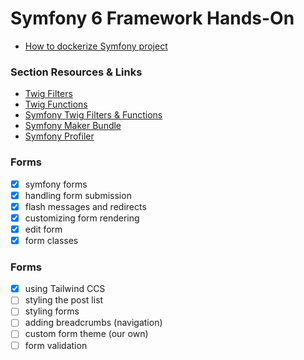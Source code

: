 
# Symfony 6 Framework Hands-On

- [How to dockerize Symfony project](https://medium.com/@meherbensalah4/how-to-dockerize-symfony-project-f06bcd735308)

### Section Resources & Links

- [Twig Filters](https://twig.symfony.com/doc/3.x/filters/index.html)
- [Twig Functions](https://twig.symfony.com/doc/3.x/functions/index.html)
- [Symfony Twig Filters & Functions](https://symfony.com/doc/current/reference/twig_reference.html)
- [Symfony Maker Bundle](https://symfony.com/bundles/SymfonyMakerBundle/current/index.html)
- [Symfony Profiler](https://symfony.com/doc/current/profiler.html)

### Forms

- [x] symfony forms
- [x] handling form submission
- [x] flash messages and redirects
- [x] customizing form rendering
- [x] edit form
- [x] form classes

### Forms

- [x] using Tailwind CCS
- [ ] styling the post list
- [ ] styling forms
- [ ] adding breadcrumbs (navigation)
- [ ] custom form theme (our own)
- [ ] form validation